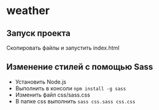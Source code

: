 # weather
## Запуск проекта
Скопировать файлы и запустить index.html
## Изменение стилей с помощью Sass
* Установить Node.js
* Выполнить в консоли 
```npm install -g sass```
* Изменить файл css/sass.css
* В папке css выполнить
```sass css.sass css.css```
